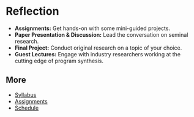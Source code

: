 # Reflection

- **Assignments:** Get hands-on with some mini-guided projects.
- **Paper Presentation & Discussion:** Lead the conversation on seminal research.
- **Final Project:** Conduct original research on a topic of your choice.
- **Guest Lectures:** Engage with industry researchers working at the cutting edge of program synthesis.

## More

- [Syllabus](syllabus.html)
- [Assignments](assignments.html)
- [Schedule](schedule.html)
